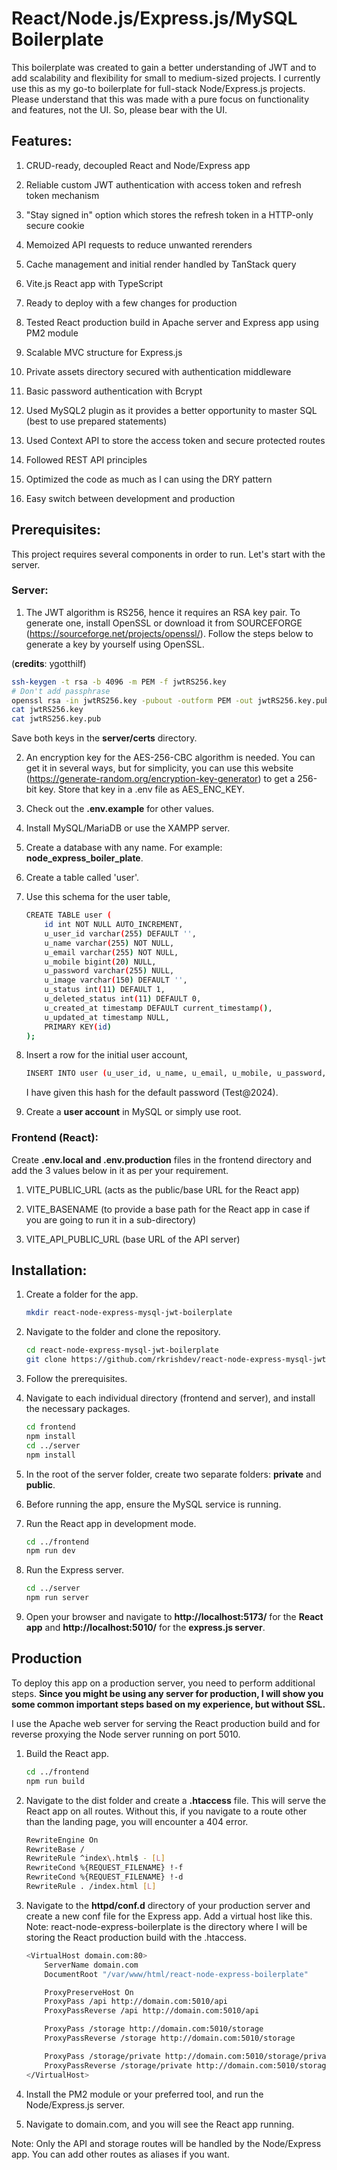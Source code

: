 # React/Node.js/Express.js/MySQL Boilerplate

This boilerplate was created to gain a better understanding of JWT and to add scalability and flexibility for small to medium-sized projects. I currently use this as my go-to boilerplate for full-stack Node/Express.js projects. Please understand that this was made with a pure focus on functionality and features, not the UI. So, please bear with the UI.

## Features:

1. CRUD-ready, decoupled React and Node/Express app

2. Reliable custom JWT authentication with access token and refresh token mechanism

3. "Stay signed in" option which stores the refresh token in a HTTP-only secure cookie

4. Memoized API requests to reduce unwanted rerenders

5. Cache management and initial render handled by TanStack query

6. Vite.js React app with TypeScript

7. Ready to deploy with a few changes for production

8. Tested React production build in Apache server and Express app using PM2 module

9. Scalable MVC structure for Express.js

10. Private assets directory secured with authentication middleware

11. Basic password authentication with Bcrypt

12. Used MySQL2 plugin as it provides a better opportunity to master SQL (best to use prepared statements)

13. Used Context API to store the access token and secure protected routes

14. Followed REST API principles

15. Optimized the code as much as I can using the DRY pattern

16. Easy switch between development and production

## Prerequisites:

This project requires several components in order to run. Let's start with the server.

### Server:

1. The JWT algorithm is RS256, hence it requires an RSA key pair. To generate one, install OpenSSL or download it from SOURCEFORGE (https://sourceforge.net/projects/openssl/). Follow the steps below to generate a key by yourself using OpenSSL.

(**credits**: ygotthilf)

   ```bash
   ssh-keygen -t rsa -b 4096 -m PEM -f jwtRS256.key
   # Don't add passphrase
   openssl rsa -in jwtRS256.key -pubout -outform PEM -out jwtRS256.key.pub
   cat jwtRS256.key
   cat jwtRS256.key.pub
   ```

Save both keys in the **server/certs** directory.

2. An encryption key for the AES-256-CBC algorithm is needed. You can get it in several ways, but for simplicity, you can use this website (https://generate-random.org/encryption-key-generator) to get a 256-bit key. Store that key in a .env file as AES_ENC_KEY.

3. Check out the **.env.example** for other values.

4. Install MySQL/MariaDB or use the XAMPP server.

5. Create a database with any name. For example: **node_express_boiler_plate**.

6. Create a table called 'user'.

7. Use this schema for the user table,

   ```bash
   CREATE TABLE user (
       id int NOT NULL AUTO_INCREMENT,
       u_user_id varchar(255) DEFAULT '',
       u_name varchar(255) NOT NULL,
       u_email varchar(255) NOT NULL,
       u_mobile bigint(20) NULL,
       u_password varchar(255) NULL,
       u_image varchar(150) DEFAULT '',
       u_status int(11) DEFAULT 1,
       u_deleted_status int(11) DEFAULT 0,
       u_created_at timestamp DEFAULT current_timestamp(),
       u_updated_at timestamp NULL,
       PRIMARY KEY(id)
   );
   ```

8. Insert a row for the initial user account,

   ```bash
   INSERT INTO user (u_user_id, u_name, u_email, u_mobile, u_password, u_image) VALUES (CONCAT('UID', FLOOR(100000000 + RAND() * 899999999)), 'Dev', 'developer@gmail.com', '9411111111', '$2y$10$veKVq0kHaVuMBN84Fj27u.eM4Fd4/e8DlreDsj6I1XOtmdVNjRS7O', '');
   ```

   I have given this hash for the default password (Test@2024).

9. Create a **user account** in MySQL or simply use root.

### Frontend (React):

Create **.env.local and .env.production** files in the frontend directory and add the 3 values below in it as per your requirement.

1. VITE_PUBLIC_URL (acts as the public/base URL for the React app)

2. VITE_BASENAME (to provide a base path for the React app in case if you are going to run it in a sub-directory)

3. VITE_API_PUBLIC_URL (base URL of the API server)

## Installation:

1. Create a folder for the app.

   ```bash
   mkdir react-node-express-mysql-jwt-boilerplate
   ```

2. Navigate to the folder and clone the repository.

   ```bash
   cd react-node-express-mysql-jwt-boilerplate
   git clone https://github.com/rkrishdev/react-node-express-mysql-jwt-boilerplate .
   ```

3. Follow the prerequisites.

4. Navigate to each individual directory (frontend and server), and install the necessary packages.

   ```bash
   cd frontend
   npm install
   cd ../server
   npm install
   ```

5. In the root of the server folder, create two separate folders: **private** and **public**.

6. Before running the app, ensure the MySQL service is running.

7. Run the React app in development mode.

   ```bash
   cd ../frontend
   npm run dev
   ```

8. Run the Express server.

   ```bash
   cd ../server
   npm run server
   ```

9. Open your browser and navigate to **http://localhost:5173/** for the **React app** and **http://localhost:5010/** for the **express.js server**.

## Production

To deploy this app on a production server, you need to perform additional steps. **Since you might be using any server for production, I will show you some common important steps based on my experience, but without SSL.**

I use the Apache web server for serving the React production build and for reverse proxying the Node server running on port 5010.

1. Build the React app.

   ```bash
   cd ../frontend
   npm run build
   ```

2. Navigate to the dist folder and create a **.htaccess** file. This will serve the React app on all routes. Without this, if you navigate to a route other than the landing page, you will encounter a 404 error.

   ```bash
   RewriteEngine On
   RewriteBase /
   RewriteRule ^index\.html$ - [L]
   RewriteCond %{REQUEST_FILENAME} !-f
   RewriteCond %{REQUEST_FILENAME} !-d
   RewriteRule . /index.html [L]
   ```

3. Navigate to the **httpd/conf.d** directory of your production server and create a new conf file for the Express app. Add a virtual host like this. Note: react-node-express-boilerplate is the directory where I will be storing the React production build with the .htaccess.

   ```bash
   <VirtualHost domain.com:80>
       ServerName domain.com
       DocumentRoot "/var/www/html/react-node-express-boilerplate"

       ProxyPreserveHost On
       ProxyPass /api http://domain.com:5010/api
       ProxyPassReverse /api http://domain.com:5010/api

       ProxyPass /storage http://domain.com:5010/storage
       ProxyPassReverse /storage http://domain.com:5010/storage

       ProxyPass /storage/private http://domain.com:5010/storage/private
       ProxyPassReverse /storage/private http://domain.com:5010/storage/private
   </VirtualHost>
   ```

4. Install the PM2 module or your preferred tool, and run the Node/Express.js server.

5. Navigate to domain.com, and you will see the React app running.

Note: Only the API and storage routes will be handled by the Node/Express app. You can add other routes as aliases if you want.
